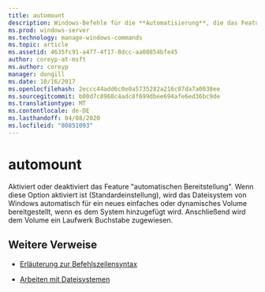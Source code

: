```yaml
---
title: automount
description: Windows-Befehle für die **Automatisierung**, die das Feature "automatischen Bereitstellung" aktiviert oder deaktiviert.
ms.prod: windows-server
ms.technology: manage-windows-commands
ms.topic: article
ms.assetid: 4635fc91-a477-4f17-8dcc-aa08854bfe45
author: coreyp-at-msft
ms.author: coreyp
manager: dongill
ms.date: 10/16/2017
ms.openlocfilehash: 2eccc44add6c0e0a5735282a216c07da7a0038ee
ms.sourcegitcommit: b00d7c8968c4adc8f699dbee694afe6ed36bc9de
ms.translationtype: MT
ms.contentlocale: de-DE
ms.lasthandoff: 04/08/2020
ms.locfileid: "80851093"
---
```

# <a name="automount"></a>automount

Aktiviert oder deaktiviert das Feature "automatischen Bereitstellung". Wenn diese Option aktiviert ist (Standardeinstellung), wird das Dateisystem von Windows automatisch für ein neues einfaches oder dynamisches Volume bereitgestellt, wenn es dem System hinzugefügt wird. Anschließend wird dem Volume ein Laufwerk Buchstabe zugewiesen.

## <a name="additional-references"></a>Weitere Verweise

- [Erläuterung zur Befehlszeilensyntax](command-line-syntax-key.md)

- [Arbeiten mit Dateisystemen](https://go.microsoft.com/fwlink/?LinkId=4509)